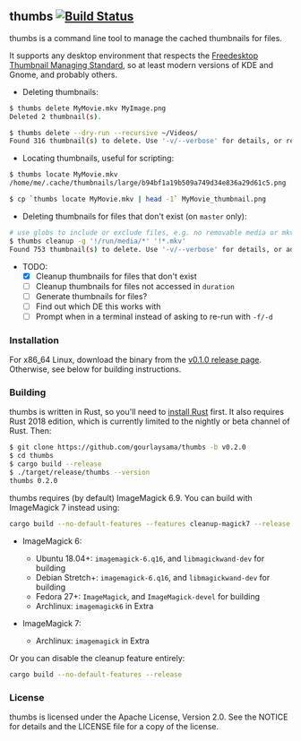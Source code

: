 thumbs [![Build Status](https://travis-ci.org/gourlaysama/thumbs.svg?branch=master)](https://travis-ci.org/gourlaysama/thumbs)
-------------
thumbs is a command line tool to manage the cached thumbnails for files.

It supports any desktop environment that respects the
[Freedesktop Thumbnail Managing Standard][2], so at least modern versions of KDE
and Gnome, and probably others.

 - Deleting thumbnails:

```sh
$ thumbs delete MyMovie.mkv MyImage.png
Deleted 2 thumbnail(s).

$ thumbs delete --dry-run --recursive ~/Videos/
Found 316 thumbnail(s) to delete. Use '-v/--verbose' for details, or remove '-d/--dry-run' to delete them.

```

 - Locating thumbnails, useful for scripting:

```sh
$ thumbs locate MyMovie.mkv
/home/me/.cache/thumbnails/large/b94bf1a19b509a749d34e836a29d61c5.png

$ cp `thumbs locate MyMovie.mkv | head -1` MyMovie_thumbnail.png

```

 - Deleting thumbnails for files that don't exist (on `master` only):

 ```sh
# use globs to include or exclude files, e.g. no removable media or mkv files
$ thumbs cleanup -g '!/run/media/*' '!*.mkv'
Found 753 thumbnail(s) to delete. Use '-v/--verbose' for details, or add '-f/--force' to delete them.
 ```

 - TODO:
   - [x] Cleanup thumbnails for files that don't exist
   - [ ] Cleanup thumbnails for files not accessed in `duration`
   - [ ] Generate thumbnails for files?
   - [ ] Find out which DE this works with
   - [ ] Prompt when in a terminal instead of asking to re-run with `-f/-d`

### Installation

For x86_64 Linux, download the binary from the [v0.1.0 release page][3]. Otherwise, see below for building instructions.

### Building

thumbs is written in Rust, so you'll need to [install Rust][1] first. It
also requires Rust 2018 edition, which is currently limited to the nightly or
beta channel of Rust. Then:

```sh
$ git clone https://github.com/gourlaysama/thumbs -b v0.2.0
$ cd thumbs
$ cargo build --release
$ ./target/release/thumbs --version
thumbs 0.2.0
```

thumbs requires (by default) ImageMagick 6.9. You can build with ImageMagick 7 instead using:
```sh
cargo build --no-default-features --features cleanup-magick7 --release
```

 - ImageMagick 6:
   - Ubuntu 18.04+: `imagemagick-6.q16`, and `libmagickwand-dev` for building
   - Debian Stretch+: `imagemagick-6.q16`, and `libmagickwand-dev` for building
   - Fedora 27+: `ImageMagick`, and `ImageMagick-devel` for building
   - Archlinux: `imagemagick6` in Extra
   
 - ImageMagick 7:
   - Archlinux: `imagemagick` in Extra

Or you can disable the cleanup feature entirely:
```sh
cargo build --no-default-features --release
```

### License

thumbs is licensed under the Apache License, Version 2.0. See the NOTICE for details
and the LICENSE file for a copy of the license.

[1]: https://www.rust-lang.org
[2]: https://specifications.freedesktop.org/thumbnail-spec/latest/
[3]: https://github.com/gourlaysama/thumbs/releases/tag/v0.1.0